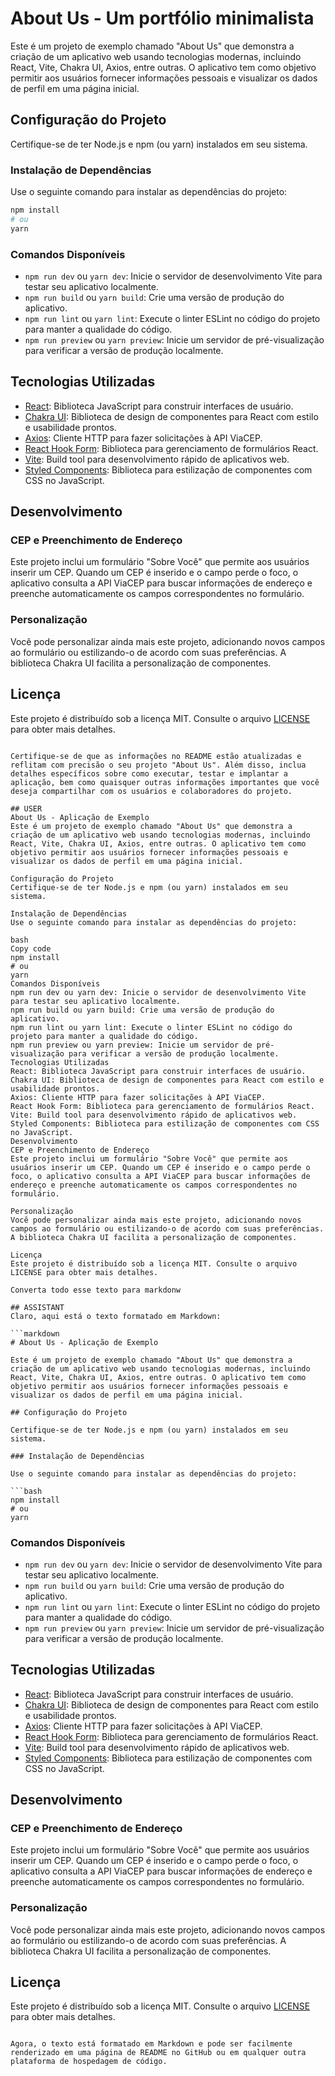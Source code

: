 
# About Us - Um portfólio minimalista

Este é um projeto de exemplo chamado "About Us" que demonstra a criação de um aplicativo web usando tecnologias modernas, incluindo React, Vite, Chakra UI, Axios, entre outras. O aplicativo tem como objetivo permitir aos usuários fornecer informações pessoais e visualizar os dados de perfil em uma página inicial.

## Configuração do Projeto

Certifique-se de ter Node.js e npm (ou yarn) instalados em seu sistema.

### Instalação de Dependências

Use o seguinte comando para instalar as dependências do projeto:

```bash
npm install
# ou
yarn
```

### Comandos Disponíveis

- `npm run dev` ou `yarn dev`: Inicie o servidor de desenvolvimento Vite para testar seu aplicativo localmente.
- `npm run build` ou `yarn build`: Crie uma versão de produção do aplicativo.
- `npm run lint` ou `yarn lint`: Execute o linter ESLint no código do projeto para manter a qualidade do código.
- `npm run preview` ou `yarn preview`: Inicie um servidor de pré-visualização para verificar a versão de produção localmente.

## Tecnologias Utilizadas

- [React](https://reactjs.org/): Biblioteca JavaScript para construir interfaces de usuário.
- [Chakra UI](https://chakra-ui.com/): Biblioteca de design de componentes para React com estilo e usabilidade prontos.
- [Axios](https://axios-http.com/): Cliente HTTP para fazer solicitações à API ViaCEP.
- [React Hook Form](https://react-hook-form.com/): Biblioteca para gerenciamento de formulários React.
- [Vite](https://vitejs.dev/): Build tool para desenvolvimento rápido de aplicativos web.
- [Styled Components](https://styled-components.com/): Biblioteca para estilização de componentes com CSS no JavaScript.

## Desenvolvimento

### CEP e Preenchimento de Endereço

Este projeto inclui um formulário "Sobre Você" que permite aos usuários inserir um CEP. Quando um CEP é inserido e o campo perde o foco, o aplicativo consulta a API ViaCEP para buscar informações de endereço e preenche automaticamente os campos correspondentes no formulário.

### Personalização

Você pode personalizar ainda mais este projeto, adicionando novos campos ao formulário ou estilizando-o de acordo com suas preferências. A biblioteca Chakra UI facilita a personalização de componentes.

## Licença

Este projeto é distribuído sob a licença MIT. Consulte o arquivo [LICENSE](LICENSE) para obter mais detalhes.
```

Certifique-se de que as informações no README estão atualizadas e reflitam com precisão o seu projeto "About Us". Além disso, inclua detalhes específicos sobre como executar, testar e implantar a aplicação, bem como quaisquer outras informações importantes que você deseja compartilhar com os usuários e colaboradores do projeto.

## USER
About Us - Aplicação de Exemplo
Este é um projeto de exemplo chamado "About Us" que demonstra a criação de um aplicativo web usando tecnologias modernas, incluindo React, Vite, Chakra UI, Axios, entre outras. O aplicativo tem como objetivo permitir aos usuários fornecer informações pessoais e visualizar os dados de perfil em uma página inicial.

Configuração do Projeto
Certifique-se de ter Node.js e npm (ou yarn) instalados em seu sistema.

Instalação de Dependências
Use o seguinte comando para instalar as dependências do projeto:

bash
Copy code
npm install
# ou
yarn
Comandos Disponíveis
npm run dev ou yarn dev: Inicie o servidor de desenvolvimento Vite para testar seu aplicativo localmente.
npm run build ou yarn build: Crie uma versão de produção do aplicativo.
npm run lint ou yarn lint: Execute o linter ESLint no código do projeto para manter a qualidade do código.
npm run preview ou yarn preview: Inicie um servidor de pré-visualização para verificar a versão de produção localmente.
Tecnologias Utilizadas
React: Biblioteca JavaScript para construir interfaces de usuário.
Chakra UI: Biblioteca de design de componentes para React com estilo e usabilidade prontos.
Axios: Cliente HTTP para fazer solicitações à API ViaCEP.
React Hook Form: Biblioteca para gerenciamento de formulários React.
Vite: Build tool para desenvolvimento rápido de aplicativos web.
Styled Components: Biblioteca para estilização de componentes com CSS no JavaScript.
Desenvolvimento
CEP e Preenchimento de Endereço
Este projeto inclui um formulário "Sobre Você" que permite aos usuários inserir um CEP. Quando um CEP é inserido e o campo perde o foco, o aplicativo consulta a API ViaCEP para buscar informações de endereço e preenche automaticamente os campos correspondentes no formulário.

Personalização
Você pode personalizar ainda mais este projeto, adicionando novos campos ao formulário ou estilizando-o de acordo com suas preferências. A biblioteca Chakra UI facilita a personalização de componentes.

Licença
Este projeto é distribuído sob a licença MIT. Consulte o arquivo LICENSE para obter mais detalhes.

Converta todo esse texto para markdonw

## ASSISTANT
Claro, aqui está o texto formatado em Markdown:

```markdown
# About Us - Aplicação de Exemplo

Este é um projeto de exemplo chamado "About Us" que demonstra a criação de um aplicativo web usando tecnologias modernas, incluindo React, Vite, Chakra UI, Axios, entre outras. O aplicativo tem como objetivo permitir aos usuários fornecer informações pessoais e visualizar os dados de perfil em uma página inicial.

## Configuração do Projeto

Certifique-se de ter Node.js e npm (ou yarn) instalados em seu sistema.

### Instalação de Dependências

Use o seguinte comando para instalar as dependências do projeto:

```bash
npm install
# ou
yarn
```

### Comandos Disponíveis

- `npm run dev` ou `yarn dev`: Inicie o servidor de desenvolvimento Vite para testar seu aplicativo localmente.
- `npm run build` ou `yarn build`: Crie uma versão de produção do aplicativo.
- `npm run lint` ou `yarn lint`: Execute o linter ESLint no código do projeto para manter a qualidade do código.
- `npm run preview` ou `yarn preview`: Inicie um servidor de pré-visualização para verificar a versão de produção localmente.

## Tecnologias Utilizadas

- [React](https://reactjs.org/): Biblioteca JavaScript para construir interfaces de usuário.
- [Chakra UI](https://chakra-ui.com/): Biblioteca de design de componentes para React com estilo e usabilidade prontos.
- [Axios](https://axios-http.com/): Cliente HTTP para fazer solicitações à API ViaCEP.
- [React Hook Form](https://react-hook-form.com/): Biblioteca para gerenciamento de formulários React.
- [Vite](https://vitejs.dev/): Build tool para desenvolvimento rápido de aplicativos web.
- [Styled Components](https://styled-components.com/): Biblioteca para estilização de componentes com CSS no JavaScript.

## Desenvolvimento

### CEP e Preenchimento de Endereço

Este projeto inclui um formulário "Sobre Você" que permite aos usuários inserir um CEP. Quando um CEP é inserido e o campo perde o foco, o aplicativo consulta a API ViaCEP para buscar informações de endereço e preenche automaticamente os campos correspondentes no formulário.

### Personalização

Você pode personalizar ainda mais este projeto, adicionando novos campos ao formulário ou estilizando-o de acordo com suas preferências. A biblioteca Chakra UI facilita a personalização de componentes.

## Licença

Este projeto é distribuído sob a licença MIT. Consulte o arquivo [LICENSE](LICENSE) para obter mais detalhes.
```

Agora, o texto está formatado em Markdown e pode ser facilmente renderizado em uma página de README no GitHub ou em qualquer outra plataforma de hospedagem de código.